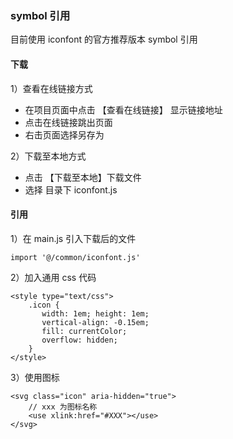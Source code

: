 ### symbol 引用

目前使用 iconfont 的官方推荐版本 symbol 引用

#### 下载

1）查看在线链接方式

- 在项目页面中点击 【查看在线链接】 显示链接地址
- 点击在线链接跳出页面
- 右击页面选择另存为

2）下载至本地方式

- 点击 【下载至本地】下载文件
- 选择 目录下 iconfont.js 

#### 引用

1）在 main.js 引入下载后的文件

```
import '@/common/iconfont.js'
```

2）加入通用 css 代码

```
<style type="text/css">
    .icon {
       width: 1em; height: 1em;
       vertical-align: -0.15em;
       fill: currentColor;
       overflow: hidden;
    }
</style>
```

3）使用图标

```
<svg class="icon" aria-hidden="true">
    // xxx 为图标名称
    <use xlink:href="#XXX"></use>
</svg>
```

